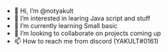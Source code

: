 - 👋 Hi, I’m @notyakult
- 👀 I’m interested in learing Java script and stuff
- 🌱 I’m currently learning Small basic 
- 💞️ I’m looking to collaborate on projects coming up
- 📫 How to reach me from discord (YAKULT#0161)

<!---
notyakult/notyakult is a ✨ special ✨ repository because its `README.md` (this file) appears on your GitHub profile.
You can click the Preview link to take a look at your changes.
--->
